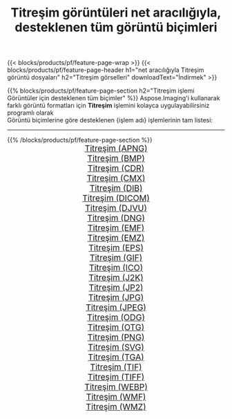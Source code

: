 ﻿---
title: Titreşim görüntüleri net aracılığıyla, desteklenen tüm görüntü biçimleri 
weight: 3920
url: /tr/net/dither 
lang: tr
langdirlevel: 2
locales: zh-hans,ja,it,ru,de,es,fr,nl,id,lt,pl,pt,vi,tr,ko,zh-hant,ar,hi,th,sv,cs,uk,he
description: Aspose.Imaging'i kullanarak, net Aracılığıyla kolayca Titreşim görüntüleri oluşturabilirsiniz
---

{{< blocks/products/pf/feature-page-wrap >}}
{{< blocks/products/pf/feature-page-header h1="net aracılığıyla Titreşim görüntü dosyaları" h2="Titreşim görselleri" downloadText="İndirmek" >}}


{{% blocks/products/pf/feature-page-section  h2="Titreşim işlemi Görüntüler için desteklenen tüm biçimler" %}}
Aspose.Imaging'i kullanarak farklı görüntü formatları için **Titreşim** işlemini kolayca uygulayabilirsiniz programlı olarak
<br/>
Görüntü biçimlerine göre desteklenen {işlem adı} işlemlerinin tam listesi:
<hr/>
{{% /blocks/products/pf/feature-page-section %}}
<div class="container-fluid productfamilypage bg-gray">
    <div class="convertypes bg-gray agp-content section">
        <div class="container">
		<div class="row other-converters" style="gap: 10px;font-size: 19px;text-align:center;">
		    <div class='col-md-2 other-converter remove-lp remove-rp'><a href="/imaging/tr/net/dither/apng" style="padding:15px;">Titreşim (APNG)</a></div><div class='col-md-2 other-converter remove-lp remove-rp'><a href="/imaging/tr/net/dither/bmp" style="padding:15px;">Titreşim (BMP)</a></div><div class='col-md-2 other-converter remove-lp remove-rp'><a href="/imaging/tr/net/dither/cdr" style="padding:15px;">Titreşim (CDR)</a></div><div class='col-md-2 other-converter remove-lp remove-rp'><a href="/imaging/tr/net/dither/cmx" style="padding:15px;">Titreşim (CMX)</a></div><div class='col-md-2 other-converter remove-lp remove-rp'><a href="/imaging/tr/net/dither/dib" style="padding:15px;">Titreşim (DIB)</a></div><div class='col-md-2 other-converter remove-lp remove-rp'><a href="/imaging/tr/net/dither/dicom" style="padding:15px;">Titreşim (DICOM)</a></div><div class='col-md-2 other-converter remove-lp remove-rp'><a href="/imaging/tr/net/dither/djvu" style="padding:15px;">Titreşim (DJVU)</a></div><div class='col-md-2 other-converter remove-lp remove-rp'><a href="/imaging/tr/net/dither/dng" style="padding:15px;">Titreşim (DNG)</a></div><div class='col-md-2 other-converter remove-lp remove-rp'><a href="/imaging/tr/net/dither/emf" style="padding:15px;">Titreşim (EMF)</a></div><div class='col-md-2 other-converter remove-lp remove-rp'><a href="/imaging/tr/net/dither/emz" style="padding:15px;">Titreşim (EMZ)</a></div><div class='col-md-2 other-converter remove-lp remove-rp'><a href="/imaging/tr/net/dither/eps" style="padding:15px;">Titreşim (EPS)</a></div><div class='col-md-2 other-converter remove-lp remove-rp'><a href="/imaging/tr/net/dither/gif" style="padding:15px;">Titreşim (GIF)</a></div><div class='col-md-2 other-converter remove-lp remove-rp'><a href="/imaging/tr/net/dither/ico" style="padding:15px;">Titreşim (ICO)</a></div><div class='col-md-2 other-converter remove-lp remove-rp'><a href="/imaging/tr/net/dither/j2k" style="padding:15px;">Titreşim (J2K)</a></div><div class='col-md-2 other-converter remove-lp remove-rp'><a href="/imaging/tr/net/dither/jp2" style="padding:15px;">Titreşim (JP2)</a></div><div class='col-md-2 other-converter remove-lp remove-rp'><a href="/imaging/tr/net/dither/jpg" style="padding:15px;">Titreşim (JPG)</a></div><div class='col-md-2 other-converter remove-lp remove-rp'><a href="/imaging/tr/net/dither/jpeg" style="padding:15px;">Titreşim (JPEG)</a></div><div class='col-md-2 other-converter remove-lp remove-rp'><a href="/imaging/tr/net/dither/odg" style="padding:15px;">Titreşim (ODG)</a></div><div class='col-md-2 other-converter remove-lp remove-rp'><a href="/imaging/tr/net/dither/otg" style="padding:15px;">Titreşim (OTG)</a></div><div class='col-md-2 other-converter remove-lp remove-rp'><a href="/imaging/tr/net/dither/png" style="padding:15px;">Titreşim (PNG)</a></div><div class='col-md-2 other-converter remove-lp remove-rp'><a href="/imaging/tr/net/dither/svg" style="padding:15px;">Titreşim (SVG)</a></div><div class='col-md-2 other-converter remove-lp remove-rp'><a href="/imaging/tr/net/dither/tga" style="padding:15px;">Titreşim (TGA)</a></div><div class='col-md-2 other-converter remove-lp remove-rp'><a href="/imaging/tr/net/dither/tif" style="padding:15px;">Titreşim (TIF)</a></div><div class='col-md-2 other-converter remove-lp remove-rp'><a href="/imaging/tr/net/dither/tiff" style="padding:15px;">Titreşim (TIFF)</a></div><div class='col-md-2 other-converter remove-lp remove-rp'><a href="/imaging/tr/net/dither/webp" style="padding:15px;">Titreşim (WEBP)</a></div><div class='col-md-2 other-converter remove-lp remove-rp'><a href="/imaging/tr/net/dither/wmf" style="padding:15px;">Titreşim (WMF)</a></div><div class='col-md-2 other-converter remove-lp remove-rp'><a href="/imaging/tr/net/dither/wmz" style="padding:15px;">Titreşim (WMZ)</a></div>
                </div>
        </div>
    </div>
</div>
<br/>
